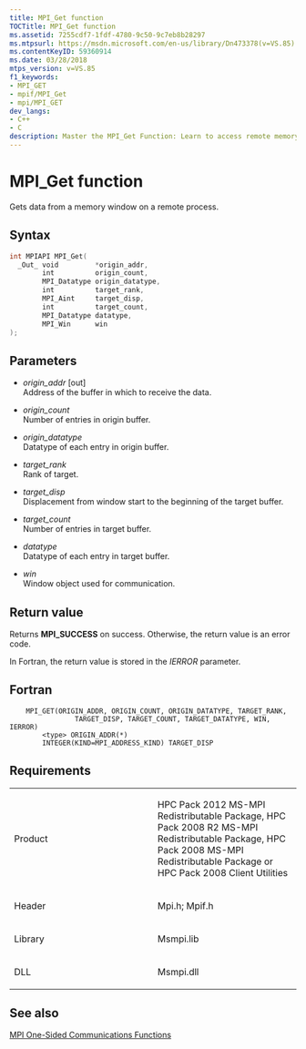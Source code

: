 ```yaml
---
title: MPI_Get function
TOCTitle: MPI_Get function
ms.assetid: 7255cdf7-1fdf-4780-9c50-9c7eb8b28297
ms.mtpsurl: https://msdn.microsoft.com/en-us/library/Dn473378(v=VS.85)
ms.contentKeyID: 59360914
ms.date: 03/28/2018
mtps_version: v=VS.85
f1_keywords:
- MPI_GET
- mpif/MPI_Get
- mpi/MPI_GET
dev_langs:
- C++
- C
description: Master the MPI_Get Function: Learn to access remote memory windows with Microsoft's Message Passing Interface. Boost your parallel computing skills.
---
```


# MPI\_Get function

Gets data from a memory window on a remote process.

## Syntax

``` c++
int MPIAPI MPI_Get(
  _Out_ void         *origin_addr,
        int          origin_count,
        MPI_Datatype origin_datatype,
        int          target_rank,
        MPI_Aint     target_disp,
        int          target_count,
        MPI_Datatype datatype,
        MPI_Win      win
);
```

## Parameters

  - *origin\_addr* \[out\]  
    Address of the buffer in which to receive the data.

  - *origin\_count*  
    Number of entries in origin buffer.

  - *origin\_datatype*  
    Datatype of each entry in origin buffer.

  - *target\_rank*  
    Rank of target.

  - *target\_disp*  
    Displacement from window start to the beginning of the target buffer.

  - *target\_count*  
    Number of entries in target buffer.

  - *datatype*  
    Datatype of each entry in target buffer.

  - *win*  
    Window object used for communication.

## Return value

Returns **MPI\_SUCCESS** on success. Otherwise, the return value is an error code.

In Fortran, the return value is stored in the *IERROR* parameter.

## Fortran

``` FORTRAN
    MPI_GET(ORIGIN_ADDR, ORIGIN_COUNT, ORIGIN_DATATYPE, TARGET_RANK,
                TARGET_DISP, TARGET_COUNT, TARGET_DATATYPE, WIN, IERROR)
        <type> ORIGIN_ADDR(*)
        INTEGER(KIND=MPI_ADDRESS_KIND) TARGET_DISP
```

## Requirements

<table>
<colgroup>
<col style="width: 50%" />
<col style="width: 50%" />
</colgroup>
<tbody>
<tr class="odd">
<td><p>Product</p></td>
<td><p>HPC Pack 2012 MS-MPI Redistributable Package, HPC Pack 2008 R2 MS-MPI Redistributable Package, HPC Pack 2008 MS-MPI Redistributable Package or HPC Pack 2008 Client Utilities</p></td>
</tr>
<tr class="even">
<td><p>Header</p></td>
<td>Mpi.h;
Mpif.h</td>
</tr>
<tr class="odd">
<td><p>Library</p></td>
<td>Msmpi.lib</td>
</tr>
<tr class="even">
<td><p>DLL</p></td>
<td>Msmpi.dll</td>
</tr>
</tbody>
</table>


## See also

[MPI One-Sided Communications Functions](mpi-one-sided-communications-functions.md)

